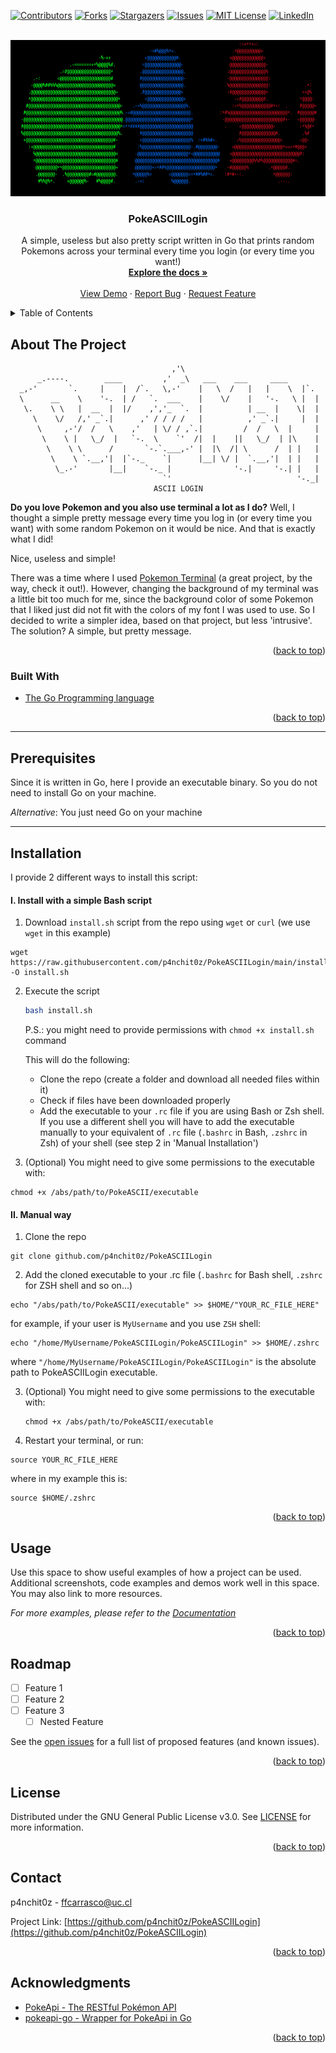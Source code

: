 <div id="top"></div>
<!--
*** Thanks for checking out the Best-README-Template. If you have a suggestion
*** that would make this better, please fork the repo and create a pull request
*** or simply open an issue with the tag "enhancement".
*** Don't forget to give the project a star!
*** Thanks again! Now go create something AMAZING! :D
-->



<!-- PROJECT SHIELDS -->
<!--
*** I'm using markdown "reference style" links for readability.
*** Reference links are enclosed in brackets [ ] instead of parentheses ( ).
*** See the bottom of this document for the declaration of the reference variables
*** for contributors-url, forks-url, etc. This is an optional, concise syntax you may use.
*** https://www.markdownguide.org/basic-syntax/#reference-style-links
-->
[![Contributors][contributors-shield]][contributors-url]
[![Forks][forks-shield]][forks-url]
[![Stargazers][stars-shield]][stars-url]
[![Issues][issues-shield]][issues-url]
[![MIT License][license-shield]][license-url]
[![LinkedIn][linkedin-shield]][linkedin-url]



<!-- PROJECT LOGO -->
<br />
<div align="center">
<a href="https://github.com/p4nchit0z/PokeASCIILogin">
   <img src="images/pokemonLoginPresentation.png" alt="Logo" width="1000" height="250"></a>


<h3 align="center">PokeASCIILogin</h3>

  <p align="center">
    A simple, useless but also pretty script written in Go that prints random Pokemons across your terminal every time you login (or every time you want!)
    <br />
    <a href="https://github.com/p4nchit0z/PokeASCIILogin"><strong>Explore the docs »</strong></a>
    <br />
    <br />
    <a href="https://github.com/p4nchit0z/PokeASCIILogin">View Demo</a>
    ·
    <a href="https://github.com/p4nchit0z/PokeASCIILogin/issues">Report Bug</a>
    ·
    <a href="https://github.com/p4nchit0z/PokeASCIILogin/issues">Request Feature</a>
  </p>
</div>



<!-- TABLE OF CONTENTS -->
<details>
  <summary>Table of Contents</summary>
  <ol>
    <li>
      <a href="#about-the-project">About The Project</a>
      <ul>
        <li><a href="#built-with">Built With</a></li>
      </ul>
    </li>
    <li>
      <a href="#installation">Getting Started</a>
      <ul>
        <li><a href="#prerequisites">Prerequisites</a></li>
        <li><a href="#installing">Installation</a></li>
      </ul>
    </li>
    <li><a href="#usage">Usage</a></li>
    <li><a href="#roadmap">Roadmap</a></li>
    <li><a href="#contributing">Contributing</a></li>
    <li><a href="#license">License</a></li>
    <li><a href="#contact">Contact</a></li>
    <li><a href="#acknowledgments">Acknowledgments</a></li>
  </ol>
</details>



<!-- ABOUT THE PROJECT -->
## About The Project

                                        ,'\
          _.----.        ____         ,'  _\   ___    ___     ____
      _,-'       `.     |    |  /`.   \,-'    |   \  /   |   |    \  |`.
      \      __    \    '-.  | /   `.  ___    |    \/    |   '-.   \ |  |
       \.    \ \   |  __  |  |/    ,','_  `.  |          | __  |    \|  |
         \    \/   /,' _`.|      ,' / / / /   |          ,' _`.|     |  |
          \     ,-'/  /   \    ,'   | \/ / ,`.|         /  /   \  |     |
           \    \ |   \_/  |   `-.  \    `'  /|  |    ||   \_/  | |\    |
            \    \ \      /       `-.`.___,-' |  |\  /| \      /  | |   |
             \    \ `.__,'|  |`-._    `|      |__| \/ |  `.__,'|  | |   |
              \_.-'       |__|    `-._ |              '-.|     '-.| |   |
                                      `'                            '-._|
                                    ASCII LOGIN

**Do you love Pokemon and you also use terminal a lot as I do?** Well, I thought a simple pretty message every time you log in (or every time you want) with some random Pokemon on it would be nice. And that is exactly what I did! 

Nice, useless and simple!

There was a time where I used [Pokemon Terminal](https://github.com/LazoCoder/Pokemon-Terminal) (a great project, by the way, check it out!). However, changing the background of my terminal was a little bit too much for me, since the background color of some Pokemon that I liked just did not fit with the colors of my font I was used to use. So I decided to write a simpler idea, based on that project, but less 'intrusive'. The solution? A simple, but pretty message.


<p align="right">(<a href="#top">back to top</a>)</p>



### Built With

* [The Go Programming language](https://go.dev/)

<p align="right">(<a href="#top">back to top</a>)</p>

---

<!-- GETTING STARTED -->

## Prerequisites

Since it is written in Go, here I provide an executable binary. So you do not need to install Go on your machine. 

*Alternative*: You just need Go on your machine

---

## Installation
I provide 2 different ways to install this script:
#### I. Install with a simple Bash script
1. Download `install.sh` script from the repo using `wget` or `curl` (we use `wget` in this example)
```
wget https://raw.githubusercontent.com/p4nchit0z/PokeASCIILogin/main/install.sh -O install.sh
```

2. Execute the script
   ```sh
   bash install.sh
   ```
   P.S.: you might need to provide permissions with `chmod +x install.sh` command

   This will do the following:
   - Clone the repo (create a folder and download all needed files within it)
   - Check if files have been downloaded properly
   - Add the executable to your `.rc` file if you are using Bash or Zsh shell. If you use a different shell you will have to add the executable manually  to your equivalent of `.rc` file (`.bashrc` in Bash, `.zshrc` in Zsh) of your shell (see step 2 in 'Manual Installation')

3.  (Optional) You might need to give some permissions to the executable with:
   ```
   chmod +x /abs/path/to/PokeASCII/executable
   ```
#### II. Manual way
1. Clone the repo
```
git clone github.com/p4nchit0z/PokeASCIILogin
```

2. Add the cloned executable to your .rc file (`.bashrc` for Bash shell, `.zshrc` for ZSH shell and so on...)

```
echo "/abs/path/to/PokeASCII/executable" >> $HOME/"YOUR_RC_FILE_HERE"
```
for example, if your user is `MyUsername` and you use `ZSH` shell:
```
echo "/home/MyUsername/PokeASCIILogin/PokeASCIILogin" >> $HOME/.zshrc
```
where `"/home/MyUsername/PokeASCIILogin/PokeASCIILogin"` is the absolute path to PokeASCIILogin executable.

3. (Optional) You might need to give some permissions to the executable with:
   ```
   chmod +x /abs/path/to/PokeASCII/executable
   ```

4. Restart your terminal, or run:
```
source YOUR_RC_FILE_HERE
```
where in my example this is:
```
source $HOME/.zshrc
```

<p align="right">(<a href="#top">back to top</a>)</p>



<!-- USAGE EXAMPLES -->
## Usage

Use this space to show useful examples of how a project can be used. Additional screenshots, code examples and demos work well in this space. You may also link to more resources.

_For more examples, please refer to the [Documentation](https://example.com)_

<p align="right">(<a href="#top">back to top</a>)</p>



<!-- ROADMAP -->
## Roadmap

- [ ] Feature 1
- [ ] Feature 2
- [ ] Feature 3
    - [ ] Nested Feature

See the [open issues](https://github.com/p4nchit0z/PokeASCIILogin/issues) for a full list of proposed features (and known issues).

<p align="right">(<a href="#top">back to top</a>)</p>




<!-- LICENSE -->
## License

Distributed under the GNU General Public License v3.0. See [LICENSE](license) for more information.

<p align="right">(<a href="#top">back to top</a>)</p>



<!-- CONTACT -->
## Contact

p4nchit0z - ffcarrasco@uc.cl

Project Link: [https://github.com/p4nchit0z/PokeASCIILogin](https://github.com/p4nchit0z/PokeASCIILogin)

<p align="right">(<a href="#top">back to top</a>)</p>



<!-- ACKNOWLEDGMENTS -->
## Acknowledgments

* [PokeApi - The RESTful Pokémon API](https://pokeapi.co/)
* [pokeapi-go - Wrapper for PokeApi in Go](https://github.com/mtslzr/pokeapi-go)

<p align="right">(<a href="#top">back to top</a>)</p>



<!-- MARKDOWN LINKS & IMAGES -->
<!-- https://www.markdownguide.org/basic-syntax/#reference-style-links -->
[contributors-shield]: https://img.shields.io/github/contributors/p4nchit0z/PokeASCIILogin.svg?style=for-the-badge
[contributors-url]: https://github.com/p4nchit0z/PokeASCIILogin/graphs/contributors
[forks-shield]: https://img.shields.io/github/forks/p4nchit0z/PokeASCIILogin.svg?style=for-the-badge
[forks-url]: https://github.com/p4nchit0z/PokeASCIILogin/network/members
[stars-shield]: https://img.shields.io/github/stars/p4nchit0z/PokeASCIILogin.svg?style=for-the-badge
[stars-url]: https://github.com/p4nchit0z/PokeASCIILogin/stargazers
[issues-shield]: https://img.shields.io/github/issues/p4nchit0z/PokeASCIILogin.svg?style=for-the-badge
[issues-url]: https://github.com/p4nchit0z/PokeASCIILogin/issues
[license-shield]: https://img.shields.io/github/license/p4nchit0z/PokeASCIILogin.svg?style=for-the-badge
[license-url]: https://github.com/p4nchit0z/PokeASCIILogin/blob/master/LICENSE.txt
[linkedin-shield]: https://img.shields.io/badge/-LinkedIn-black.svg?style=for-the-badge&logo=linkedin&colorB=555
[linkedin-url]: https://linkedin.com/in/francisco-carrasco-varela-cl
[product-screenshot]: images/screenshot.png
